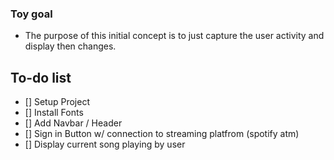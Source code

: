 ### Toy goal
 
 - The purpose of this initial concept is to just capture the user activity and display then changes. 

## To-do list

- [] Setup Project 
- [] Install Fonts 
- [] Add Navbar / Header
- [] Sign in Button w/ connection to streaming platfrom  (spotify atm)
- [] Display current song playing by user